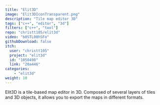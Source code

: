```yaml
---
title: "Elit3D"
image: "Elit3DIconTransparent.png"
description: "Tile map editor 3D"
tags: ["c++", "editor", "3d"]
filters: ["c++", "tool"]
repo: "christt105/elit3d"
video: "b0STL00hSFo"
githubDownload: false
itch:
  user: "christt105"
  project: "elit3d"
  id: "1050498"
  link: "20a446"
categories: 
    - "elit3d"
weight: 10
---
```

Elit3D is a tile-based map editor in 3D. Composed of several layers of tiles and 3D objects, it allows you to export the maps in different formats.